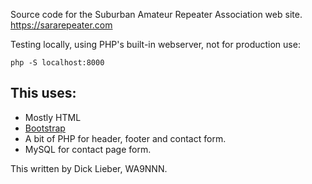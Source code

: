Source code for the Suburban Amateur Repeater Association web site. https://sararepeater.com

Testing locally, using PHP's built-in webserver, not for production use:

```php -S localhost:8000```

## This uses:
- Mostly HTML
- [Bootstrap](https://getbootstrap.com) 
- A bit of PHP for header, footer and contact form.
- MySQL for contact page form.

This written by Dick Lieber, WA9NNN.